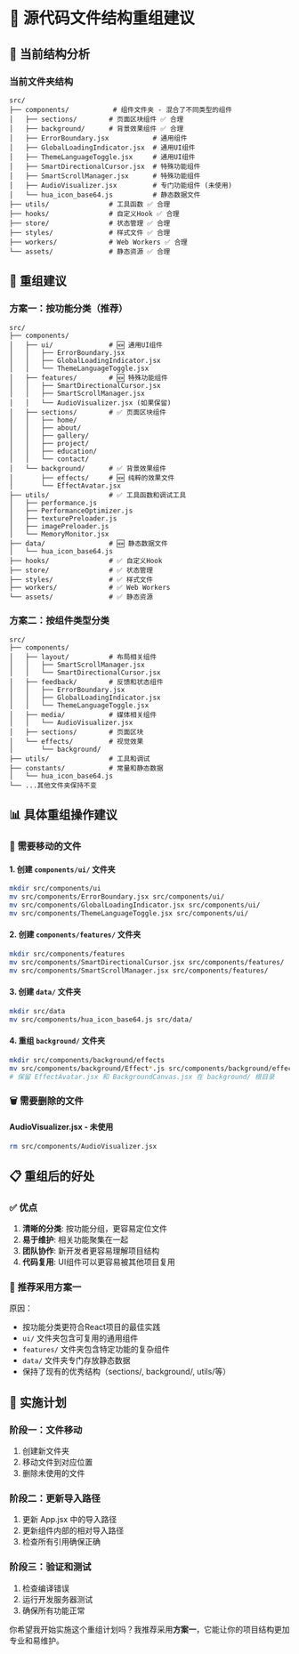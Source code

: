 # 📁 源代码文件结构重组建议

## 🎯 **当前结构分析**

### 当前文件夹结构
```
src/
├── components/           # 组件文件夹 - 混合了不同类型的组件
│   ├── sections/        # 页面区块组件 ✅ 合理
│   ├── background/      # 背景效果组件 ✅ 合理
│   ├── ErrorBoundary.jsx           # 通用组件
│   ├── GlobalLoadingIndicator.jsx  # 通用UI组件
│   ├── ThemeLanguageToggle.jsx     # 通用UI组件
│   ├── SmartDirectionalCursor.jsx  # 特殊功能组件
│   ├── SmartScrollManager.jsx      # 特殊功能组件
│   ├── AudioVisualizer.jsx         # 专门功能组件 (未使用)
│   └── hua_icon_base64.js          # 静态数据文件
├── utils/               # 工具函数 ✅ 合理
├── hooks/               # 自定义Hook ✅ 合理
├── store/               # 状态管理 ✅ 合理
├── styles/              # 样式文件 ✅ 合理
├── workers/             # Web Workers ✅ 合理
└── assets/              # 静态资源 ✅ 合理
```

## 🚀 **重组建议**

### 方案一：按功能分类（推荐）

```
src/
├── components/
│   ├── ui/              # 🆕 通用UI组件
│   │   ├── ErrorBoundary.jsx
│   │   ├── GlobalLoadingIndicator.jsx
│   │   └── ThemeLanguageToggle.jsx
│   ├── features/        # 🆕 特殊功能组件
│   │   ├── SmartDirectionalCursor.jsx
│   │   ├── SmartScrollManager.jsx
│   │   └── AudioVisualizer.jsx (如果保留)
│   ├── sections/        # ✅ 页面区块组件
│   │   ├── home/
│   │   ├── about/
│   │   ├── gallery/
│   │   ├── project/
│   │   ├── education/
│   │   └── contact/
│   └── background/      # ✅ 背景效果组件
│       ├── effects/     # 🆕 纯粹的效果文件
│       └── EffectAvatar.jsx
├── utils/               # ✅ 工具函数和调试工具
│   ├── performance.js
│   ├── PerformanceOptimizer.js
│   ├── texturePreloader.js
│   ├── imagePreloader.js
│   └── MemoryMonitor.jsx
├── data/                # 🆕 静态数据文件
│   └── hua_icon_base64.js
├── hooks/               # ✅ 自定义Hook
├── store/               # ✅ 状态管理
├── styles/              # ✅ 样式文件
├── workers/             # ✅ Web Workers
└── assets/              # ✅ 静态资源
```

### 方案二：按组件类型分类

```
src/
├── components/
│   ├── layout/          # 布局相关组件
│   │   ├── SmartScrollManager.jsx
│   │   └── SmartDirectionalCursor.jsx
│   ├── feedback/        # 反馈和状态组件
│   │   ├── ErrorBoundary.jsx
│   │   ├── GlobalLoadingIndicator.jsx
│   │   └── ThemeLanguageToggle.jsx
│   ├── media/           # 媒体相关组件
│   │   └── AudioVisualizer.jsx
│   ├── sections/        # 页面区块
│   └── effects/         # 视觉效果
│       └── background/
├── utils/               # 工具和调试
├── constants/           # 常量和静态数据
│   └── hua_icon_base64.js
└── ...其他文件夹保持不变
```

## 📊 **具体重组操作建议**

### 🎯 **需要移动的文件**

#### 1. 创建 `components/ui/` 文件夹
```bash
mkdir src/components/ui
mv src/components/ErrorBoundary.jsx src/components/ui/
mv src/components/GlobalLoadingIndicator.jsx src/components/ui/
mv src/components/ThemeLanguageToggle.jsx src/components/ui/
```

#### 2. 创建 `components/features/` 文件夹
```bash
mkdir src/components/features
mv src/components/SmartDirectionalCursor.jsx src/components/features/
mv src/components/SmartScrollManager.jsx src/components/features/
```

#### 3. 创建 `data/` 文件夹
```bash
mkdir src/data
mv src/components/hua_icon_base64.js src/data/
```

#### 4. 重组 `background/` 文件夹
```bash
mkdir src/components/background/effects
mv src/components/background/Effect*.js src/components/background/effects/
# 保留 EffectAvatar.jsx 和 BackgroundCanvas.jsx 在 background/ 根目录
```

### 🗑️ **需要删除的文件**

#### AudioVisualizer.jsx - 未使用
```bash
rm src/components/AudioVisualizer.jsx
```

## 📋 **重组后的好处**

### ✅ **优点**
1. **清晰的分类**: 按功能分组，更容易定位文件
2. **易于维护**: 相关功能聚集在一起
3. **团队协作**: 新开发者更容易理解项目结构
4. **代码复用**: UI组件可以更容易被其他项目复用

### 🎯 **推荐采用方案一** 
原因：
- 按功能分类更符合React项目的最佳实践
- `ui/` 文件夹包含可复用的通用组件
- `features/` 文件夹包含特定功能的复杂组件
- `data/` 文件夹专门存放静态数据
- 保持了现有的优秀结构（sections/, background/, utils/等）

## 🚧 **实施计划**

### 阶段一：文件移动
1. 创建新文件夹
2. 移动文件到对应位置
3. 删除未使用的文件

### 阶段二：更新导入路径
1. 更新 App.jsx 中的导入路径
2. 更新组件内部的相对导入路径
3. 检查所有引用确保正确

### 阶段三：验证和测试
1. 检查编译错误
2. 运行开发服务器测试
3. 确保所有功能正常

你希望我开始实施这个重组计划吗？我推荐采用**方案一**，它能让你的项目结构更加专业和易维护。

